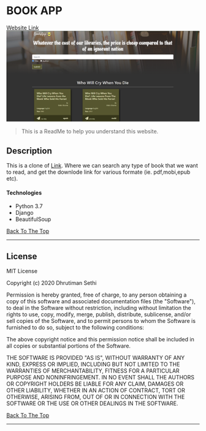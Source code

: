 # BOOK APP

[Website Link](https://books1998.herokuapp.com/)
![Alt text](static/images/bookAppPage.png?raw=true "Home Page")
> This is a ReadMe to help you understand this website.

## Description

This is a clone of [Link](http://gen.lib.rus.ec/). Where we can search any type of book that we want to read, and get the downlode link for various formate (ie. pdf,mobi,epub etc).


#### Technologies

- Python 3.7
- Django
- BeautifulSoup

[Back To The Top](#BOOK-APP)

---

## License

MIT License

Copyright (c) 2020 Dhrutiman Sethi

Permission is hereby granted, free of charge, to any person obtaining a copy
of this software and associated documentation files (the "Software"), to deal
in the Software without restriction, including without limitation the rights
to use, copy, modify, merge, publish, distribute, sublicense, and/or sell
copies of the Software, and to permit persons to whom the Software is
furnished to do so, subject to the following conditions:

The above copyright notice and this permission notice shall be included in all
copies or substantial portions of the Software.

THE SOFTWARE IS PROVIDED "AS IS", WITHOUT WARRANTY OF ANY KIND, EXPRESS OR
IMPLIED, INCLUDING BUT NOT LIMITED TO THE WARRANTIES OF MERCHANTABILITY,
FITNESS FOR A PARTICULAR PURPOSE AND NONINFRINGEMENT. IN NO EVENT SHALL THE
AUTHORS OR COPYRIGHT HOLDERS BE LIABLE FOR ANY CLAIM, DAMAGES OR OTHER
LIABILITY, WHETHER IN AN ACTION OF CONTRACT, TORT OR OTHERWISE, ARISING FROM,
OUT OF OR IN CONNECTION WITH THE SOFTWARE OR THE USE OR OTHER DEALINGS IN THE
SOFTWARE.

[Back To The Top](#BOOK-APP)

---
